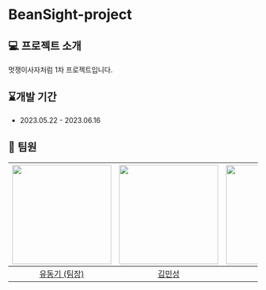 # **BeanSight-project**

## 💻 프로젝트 소개

멋쟁이사자처럼 1차 프로젝트입니다.

## ⌛개발 기간

- 2023.05.22 - 2023.06.16

## 🦁 팀원

| [<img src="https://avatars.githubusercontent.com/udonggi" width="200">](https://github.com/udonggi) | [<img src="https://avatars.githubusercontent.com/Aidennnn97" width="200">](https://github.com/Aidennnn97) | [<img src="https://avatars.githubusercontent.com/chanosong" width="200">](https://github.com/chanosong) | [<img src="https://avatars.githubusercontent.com/Min9807" width="200">](https://github.com/Min9807) |  
|:-----------------------------------------------------------------------------------------------------:|:-----------------------------------------------------------------------------------------------------:|:-------------------------------------------------------------------------------------------------------:|:---------------------------------------------------------------------------------------------------:|
|                                [유동기 (팀장)](https://github.com/udonggi)                                |                                  [김민성](https://github.com/Aidennnn97)                                   |                                   [송찬호](https://github.com/chanosong)                                   |                                  [이정민](https://github.com/Min9807)                                  |

